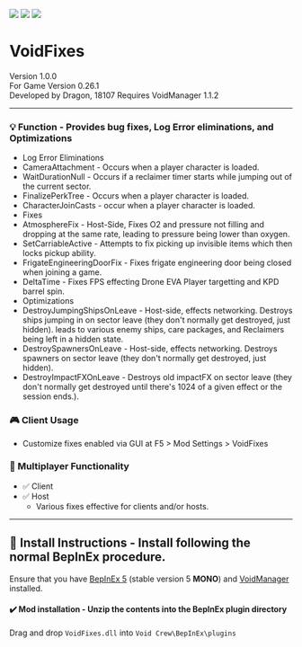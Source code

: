 [![](https://img.shields.io/badge/-Void_Crew_Modding_Team-111111?style=just-the-label&logo=github&labelColor=24292f)](https://github.com/Void-Crew-Modding-Team)
![](https://img.shields.io/badge/Game%20Version-0.26.1-111111?style=flat&labelColor=24292f&color=111111)
[![](https://img.shields.io/discord/1180651062550593536.svg?&logo=discord&logoColor=ffffff&style=flat&label=Discord&labelColor=24292f&color=111111)](https://discord.gg/g2u5wpbMGu "Void Crew Modding Discord")

# VoidFixes

Version 1.0.0  
For Game Version 0.26.1  
Developed by Dragon, 18107 
Requires VoidManager 1.1.2


---------------------

### 💡 Function - **Provides bug fixes, Log Error eliminations, and Optimizations**

- Log Error Eliminations
 - CameraAttachment - Occurs when a player character is loaded.
 - WaitDurationNull - Occurs if a reclaimer timer starts while jumping out of the current sector.
 - FinalizePerkTree - Occurs when a player character is loaded.
 - CharacterJoinCasts - occur when a player character is loaded.
- Fixes
 - AtmosphereFix - Host-Side, Fixes O2 and pressure not filling and dropping at the same rate, leading to pressure being lower than oxygen.
 - SetCarriableActive - Attempts to fix picking up invisible items which then locks pickup ability.
 - FrigateEngineeringDoorFix - Fixes frigate engineering door being closed when joining a game.
 - DeltaTime - Fixes FPS effecting Drone EVA Player targetting and KPD barrel spin.
- Optimizations
 - DestroyJumpingShipsOnLeave - Host-side, effects networking. Destroys ships jumping in on sector leave (they don't normally get destroyed, just hidden). leads to various enemy ships, care packages, and Reclaimers being left in a hidden state.
 - DestroySpawnersOnLeave - Host-side, effects networking. Destroys spawners on sector leave (they don't normally get destroyed, just hidden).
 - DestroyImpactFXOnLeave - Destroys old impactFX on sector leave (they don't normally get destroyed until there's 1024 of a given effect or the session ends.).

### 🎮 Client Usage

- Customize fixes enabled via GUI at F5 > Mod Settings > VoidFixes

### 👥 Multiplayer Functionality

- ✅ Client
- ✅ Host
  - Various fixes effective for clients and/or hosts.

---------------------

## 🔧 Install Instructions - **Install following the normal BepInEx procedure.**

Ensure that you have [BepInEx 5](https://thunderstore.io/c/void-crew/p/BepInEx/BepInExPack/) (stable version 5 **MONO**) and [VoidManager](https://thunderstore.io/c/void-crew/p/VoidCrewModdingTeam/VoidManager/) installed.

#### ✔️ Mod installation - **Unzip the contents into the BepInEx plugin directory**

Drag and drop `VoidFixes.dll` into `Void Crew\BepInEx\plugins`